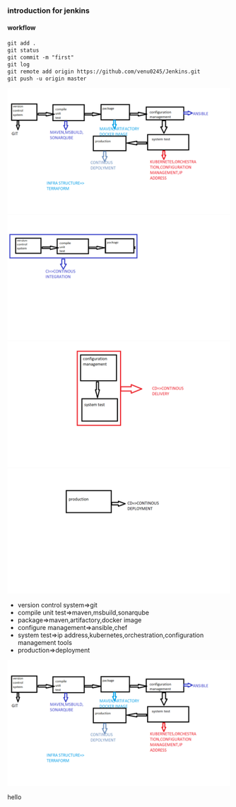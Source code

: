### introduction for jenkins
#### workflow 

 ```
 git add .
 git status
 git commit -m "first"
 git log
 git remote add origin https://github.com/venu0245/Jenkins.git
 git push -u origin master
 
 ```
![preview](images/images01.png)
![preview](images/images02.png)
![preview](images/images03.png)
![preview](images/images04.png)

* version control system=>git
* compile unit test=>maven,msbuild,sonarqube
* package=>maven,artifactory,docker image
* configure management=>ansible,chef
* system test=>ip address,kubernetes,orchestration,configuration management tools
* production=>deployment

 ![preview](images/images05.png)

hello
